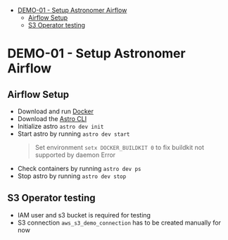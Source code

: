 - [DEMO-01 - Setup Astronomer Airflow](#demo-01---setup-astronomer-airflow)
  - [Airflow Setup](#airflow-setup)
  - [S3 Operator testing](#s3-operator-testing)

# DEMO-01 - Setup Astronomer Airflow

## Airflow Setup

- Download and run [Docker](https://docs.docker.com/docker-for-mac/install/)
- Download the [Astro CLI](https://github.com/astronomer/astro-cli)
- Initialize astro `astro dev init`
- Start astro by running `astro dev start`
  > Set environment `setx DOCKER_BUILDKIT 0` to fix buildkit not supported by daemon Error
- Check containers by running `astro dev ps`
- Stop astro by running `astro dev stop`

## S3 Operator testing

- IAM user and s3 bucket is required for testing
- S3 connection `aws_s3_demo_connection` has to be created manually for now

